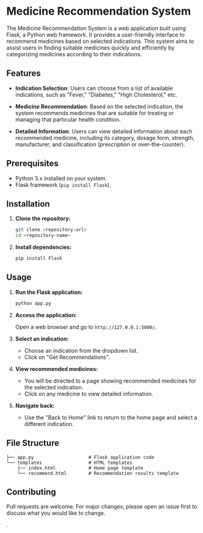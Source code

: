 
# Medicine Recommendation System

The Medicine Recommendation System is a web application built using Flask, a Python web framework. It provides a user-friendly interface to recommend medicines based on selected indications. This system aims to assist users in finding suitable medicines quickly and efficiently by categorizing medicines according to their indications.

## Features

- **Indication Selection**: Users can choose from a list of available indications, such as "Fever," "Diabetes," "High Cholesterol," etc.
  
- **Medicine Recommendation**: Based on the selected indication, the system recommends medicines that are suitable for treating or managing that particular health condition.
  
- **Detailed Information**: Users can view detailed information about each recommended medicine, including its category, dosage form, strength, manufacturer, and classification (prescription or over-the-counter).

## Prerequisites

- Python 3.x installed on your system.
- Flask framework (`pip install Flask`).

## Installation

1. **Clone the repository:**

   ```bash
   git clone <repository-url>
   cd <repository-name>
   ```

2. **Install dependencies:**

   ```bash
   pip install Flask
   ```

## Usage

1. **Run the Flask application:**

   ```bash
   python app.py
   ```

2. **Access the application:**

   Open a web browser and go to `http://127.0.0.1:5000/`.

3. **Select an indication:**

   - Choose an indication from the dropdown list.
   - Click on "Get Recommendations".

4. **View recommended medicines:**

   - You will be directed to a page showing recommended medicines for the selected indication.
   - Click on any medicine to view detailed information.

5. **Navigate back:**

   - Use the "Back to Home" link to return to the home page and select a different indication.

## File Structure

```
├── app.py                    # Flask application code
└── templates                 # HTML templates
    ├── index.html            # Home page template
    └── recommend.html        # Recommendation results template
```

## Contributing

Pull requests are welcome. For major changes, please open an issue first to discuss what you would like to change.

.
